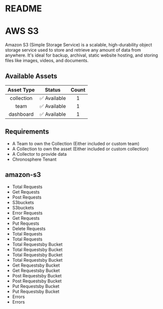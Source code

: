 
README
======

# AWS S3


Amazon S3 (Simple Storage Service) is a scalable, high-durability object storage service used to store and retrieve any amount of data from anywhere. It's ideal for backup, archival, static website hosting, and storing files like images, videos, and documents.
## Available Assets

|Asset Type|Status|Count|
| :---: | :---: | :---: |
|collection|✅ Available|1|
|team|✅ Available|1|
|dashboard|✅ Available|1|

## Requirements

- A Team to own the Collection (Either included or custom team)
- A Collection to own the asset (Either included or custom collection)
- A Collector to provide data
- Chronosphere Tenant

## amazon-s3

- Total Requests
- Get Requests
- Post Requests
- S3buckets
- S3buckets
- Error Requests
- Get Requests
- Put Requests
- Delete Requests
- Total Requests
- Total Requests
- Total Requestsby Bucket
- Total Requestsby Bucket
- Total Requestsby Bucket
- Total Requestsby Bucket
- Get Requestsby Bucket
- Get Requestsby Bucket
- Post Requestsby Bucket
- Post Requestsby Bucket
- Put Requestsby Bucket
- Put Requestsby Bucket
- Errors
- Errors
